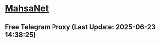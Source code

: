 
# [MahsaNet](https://t.me/mahsa_net)
## Free Telegram Proxy (Last Update: 2025-06-23 14:38:25)

    